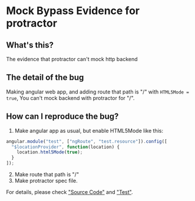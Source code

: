 # Mock Bypass Evidence for protractor

## What's this?
The evidence that protractor can't mock http backend

## The detail of the bug
Making angular web app, and adding route that path is "/" with `HTML5Mode = true`,
You can't mock backend with protractor for "/".

## How can I reproduce the bug?
1. Make angular app as usual, but enable HTML5Mode like this:
```javascript
angular.module("test", ["ngRoute", "test.resource"]).config([
  "$locationProvider", function(location) {
    location.html5Mode(true);
  }
]);
```
2. Make route that path is "/"
3. Make protractor spec file.

For details, please check ["Source Code"](src) and ["Test"](test).
